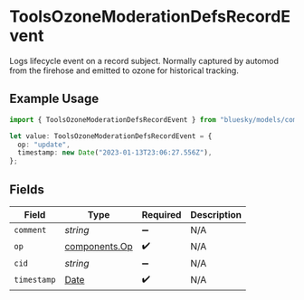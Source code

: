 # ToolsOzoneModerationDefsRecordEvent

Logs lifecycle event on a record subject. Normally captured by automod from the firehose and emitted to ozone for historical tracking.

## Example Usage

```typescript
import { ToolsOzoneModerationDefsRecordEvent } from "bluesky/models/components";

let value: ToolsOzoneModerationDefsRecordEvent = {
  op: "update",
  timestamp: new Date("2023-01-13T23:06:27.556Z"),
};
```

## Fields

| Field                                                                                         | Type                                                                                          | Required                                                                                      | Description                                                                                   |
| --------------------------------------------------------------------------------------------- | --------------------------------------------------------------------------------------------- | --------------------------------------------------------------------------------------------- | --------------------------------------------------------------------------------------------- |
| `comment`                                                                                     | *string*                                                                                      | :heavy_minus_sign:                                                                            | N/A                                                                                           |
| `op`                                                                                          | [components.Op](../../models/components/op.md)                                                | :heavy_check_mark:                                                                            | N/A                                                                                           |
| `cid`                                                                                         | *string*                                                                                      | :heavy_minus_sign:                                                                            | N/A                                                                                           |
| `timestamp`                                                                                   | [Date](https://developer.mozilla.org/en-US/docs/Web/JavaScript/Reference/Global_Objects/Date) | :heavy_check_mark:                                                                            | N/A                                                                                           |